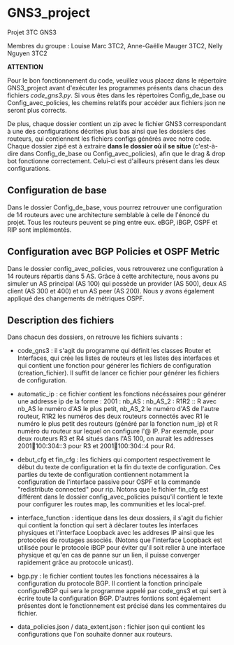 # GNS3_project
Projet 3TC GNS3

Membres du groupe : Louise Marc 3TC2, Anne-Gaëlle Mauger 3TC2, Nelly Nguyen 3TC2

**ATTENTION**

Pour le bon fonctionnement du code, veuillez vous placez dans le répertoire GNS3_project avant d'exécuter les programmes présents dans chacun des fichiers *code_gns3.py*. Si vous êtes dans les répertoires Config_de_base ou Config_avec_policies, les chemins relatifs pour accéder aux fichiers json ne seront plus corrects.

De plus, chaque dossier contient un zip avec le fichier GNS3 correspondant à une des configurations décrites plus bas ainsi que les dossiers des routeurs, qui contiennent les fichiers configs générés avec notre code.
Chaque dossier zipé est à extraire **dans le dossier où il se situe** (c'est-à-dire dans Config_de_base ou Config_avec_policies), afin que le drag & drop bot fonctionne correctement. Celui-ci est d'ailleurs présent dans les deux configurations.

## Configuration de base

Dans le dossier Config_de_base, vous pourrez retrouver une configuration de 14 routeurs avec une architecture semblable à celle de l'énoncé du projet. 
Tous les routeurs peuvent se ping entre eux. 
eBGP, iBGP, OSPF et RIP sont implémentés. 

## Configuration avec BGP Policies et OSPF Metric

Dans le dossier config_avec_policies, vous retrouverez une configuration à 14 routeurs répartis dans 5 AS. Grâce à cette architecture, nous avons pu simuler un AS principal (AS 100) qui possède un provider (AS 500), deux AS client (AS 300 et 400) et un AS peer (AS 200). Nous y avons également appliqué des changements de métriques OSPF.

## Description des fichiers

Dans chacun des dossiers, on retrouve les fichiers suivants : 
*  code_gns3 : il s'agit du programme qui définit les classes Router et Interfaces, qui crée les listes de routeurs et les listes des interfaces et qui contient une fonction pour générer les fichiers de configuration (creation_fichier). Il suffit de lancer ce fichier pour générer les fichiers de configuration.

*  automatic_ip : ce fichier contient les fonctions nécéssaires pour générer une addresse ip de la forme : 2001 : nb_AS : nb_AS_2 : R1R2 :: R avec nb_AS le numéro d'AS le plus petit, nb_AS_2 le numéro d'AS de l'autre routeur, R1R2 les numéros des deux routeurs connectés avec R1 le numéro le plus petit des routeurs (généré par la fonction num_ip) et R numéro du routeur sur lequel on configure l'@ IP. Par exemple, pour deux routeurs R3 et R4 situés dans l'AS 100, on aurait les addresses 2001:100:100:304::3 pour R3 et 2001:100:100:304::4 pour R4.
  
*  debut_cfg et fin_cfg : les fichiers qui comportent respectivement le début du texte de configuration et la fin du texte de configuration. Ces parties du texte de configuration contiennent notamment la configuration de l'interface passive pour OSPF et la commande "redistribute connected" pour rip. Notons que le fichier fin_cfg est différent dans le dossier config_avec_policies puisqu'il contient le texte pour configurer les routes map, les communities et les local-pref.

*  interface_function : identique dans les deux dossiers, il s'agit du fichier qui contient la fonction qui sert à déclarer toutes les interfaces physiques et l'interface Loopback avec les addreses IP ainsi que les protocoles de routages associés. (Notons que l'interface Loopback est utilisée pour le protocole iBGP pour éviter qu'il soit relier à une interface physique et qu'en cas de panne sur un lien, il puisse converger rapidement grâce au protocole unicast).

*  bgp.py : le fichier contient toutes les fonctions nécessaires à la configuration du protocole BGP. Il contient la fonction principale configureBGP qui sera le programme appelé par code_gns3 et qui sert à écrire toute la configuration BGP. D'autres fontions sont également présentes dont le fonctionnement est précisé dans les commentaires du fichier.

*  data_policies.json / data_extent.json : fichier json qui contient les configurations que l'on souhaite donner aux routeurs.
